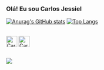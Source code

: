 ### Olá! Eu sou Carlos Jessiel


[![Anurag's GitHub stats](https://github-readme-stats.vercel.app/api?username=Carlos-Jessiel)](https://www.linkedin.com/in/carlos-jessiel-nunez-soares/)
[![Top Langs](https://github-readme-stats.vercel.app/api/top-langs/?username=Carlos-Jessiel&layout=compact)](https://www.linkedin.com/in/carlos-jessiel-nunez-soares/)

<div style="display: iline_block"><br>
  <img align="center" alt="Carlos-Java" height="30" width"40" src="https://cdn.jsdelivr.net/gh/devicons/devicon/icons/java/java-original.svg" />
  <img align="center" alt="Carlos-Spring" height="30" width"40" src="https://cdn.jsdelivr.net/gh/devicons/devicon/icons/spring/spring-original.svg" />
</div>

##

<div>
<a href="https://www.linkedin.com/in/carlos-jessiel-nunez-soares/" target="_blank"><img src="https://img.shields.io/badge/LinkedIn-0077B5?style=for-the-badge&logo=linkedin&logoColor=white" target="_blank"></a>
</div>
